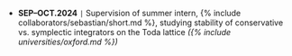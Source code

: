 - **SEP–OCT.2024** <code>&#124;</code> Supervision of summer intern, {% include collaborators/sebastian/short.md %}, studying stability of conservative vs. symplectic integrators on the Toda lattice *({% include universities/oxford.md %})*